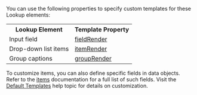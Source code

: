 You can use the following properties to specify custom templates for these Lookup elements:

<table class="dx-table">
    <tr>
        <th>Lookup Element</th>
        <th>Template Property</th>
    </tr>
    <tr>
        <td>Input field</td>
        <td><a href="https://js.devexpress.com/Documentation/ApiReference/UI_Components/dxLookup/Configuration/#fieldRender">fieldRender</a></td>
    </tr>
    <tr>
        <td>Drop-down list items</td>
        <td><a href="https://js.devexpress.com/Documentation/ApiReference/UI_Components/dxLookup/Configuration/#itemRender">itemRender</a></td>
    </tr> 
    <tr>
        <td>Group captions</td>
        <td><a href="https://js.devexpress.com/Documentation/ApiReference/UI_Components/dxLookup/Configuration/#groupRender">groupRender</a></td>
    </tr> 
</table>

To customize items, you can also define specific fields in data objects. Refer to the [items](/Documentation/ApiReference/UI_Components/dxLookup/Configuration/items/) documentation for a full list of such fields. Visit the [Default Templates](/Documentation/Guide/UI_Components/Common/Templates/#Default_Templates) help topic for details on customization.

